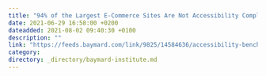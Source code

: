 ```yaml
---
title: "94% of the Largest E-Commerce Sites Are Not Accessibility Compliant"
date: 2021-06-29 16:58:00 +0200
dateadded: 2021-08-02 09:40:30 +0100
description: ""
link: "https://feeds.baymard.com/link/9825/14584636/accessibility-benchmark-launch"
category:
directory: _directory/baymard-institute.md
---
```

